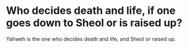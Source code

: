 # Who decides death and life, if one goes down to Sheol or is raised up?

Yahweh is the one who decides death and life, and Sheol or raised up.

